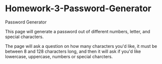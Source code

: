 # Homework-3-Password-Generator
Password Generator

This page will generate a password out of different numbers, letter, and special characters.


The page will ask a question on how many characters you'd like, it must be between 8 and 128 characters long, and then it will ask if you'd like lowercase, uppercase, numbers or special charcters. 


